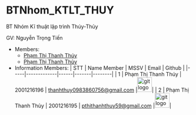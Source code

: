 # BTNhom_KTLT_THUY
BT Nhóm Kĩ thuật lập trình Thúy-Thủy

GV: Nguyễn Trọng Tiến

-  Members:
   -  [Phạm Thị Thanh Thúy](https://github.com/thuyptt610)
   -  [Phạm Thị Thanh Thủy](https://github.com/pthanhthuy95)
-  Information Members:
   | STT | Name Member | MSSV | Email | Github |
   |-----|-------------|------|-------|--------|
   | 1 | Phạm Thị Thanh Thúy | 2001216196 | thanhthuy0983860756@gmail.com |<a href="https://github.com/thuyptt610"><img src="https://img.shields.io/badge/thuyptt610-282C34?logo=github&logoColor=FFFFFF" alt="git logo" title="github" height="40" /></a>|
   | 2 | Phạm Thị Thanh Thủy | 2001216195 | pthithanhthuy59@gmail.com |<a href="https://github.com/pthanhthuy95"><img src="https://img.shields.io/badge/pthanhthuy95-282C34?logo=github&logoColor=FFFFFF" alt="git logo" title="github" height="40" /></a>|
